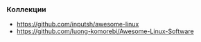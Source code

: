 
### Коллекции

- https://github.com/inputsh/awesome-linux
- https://github.com/luong-komorebi/Awesome-Linux-Software
